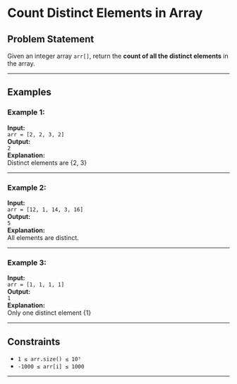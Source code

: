 # Count Distinct Elements in Array

## Problem Statement

Given an integer array `arr[]`, return the **count of all the distinct elements** in the array.

---

## Examples

### Example 1:
**Input:**  
`arr = [2, 2, 3, 2]`  
**Output:**  
`2`  
**Explanation:**  
Distinct elements are {2, 3}

---

### Example 2:
**Input:**  
`arr = [12, 1, 14, 3, 16]`  
**Output:**  
`5`  
**Explanation:**  
All elements are distinct.

---

### Example 3:
**Input:**  
`arr = [1, 1, 1, 1]`  
**Output:**  
`1`  
**Explanation:**  
Only one distinct element {1}

---

## Constraints

- `1 ≤ arr.size() ≤ 10⁵`  
- `-1000 ≤ arr[i] ≤ 1000`

---
